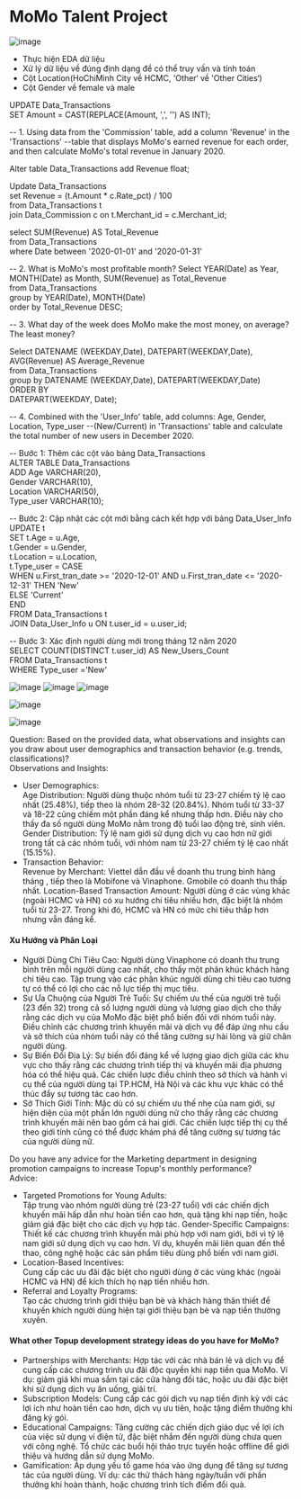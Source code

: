 # MoMo Talent Project

![image](https://github.com/user-attachments/assets/b4ca25f6-cf1e-40f2-97d6-376c47589e18)
- Thực hiện EDA dữ liệu
- Xử lý dữ liệu về đúng định dạng để có thể truy vấn và tính toán
- Cột Location(HoChiMinh City về HCMC, 'Other‘ về 'Other Cities‘)
- Cột Gender về female và male

UPDATE Data_Transactions  
SET Amount = CAST(REPLACE(Amount, ',', '') AS INT);  

-- 1. Using data from the 'Commission' table, add a column 'Revenue' in the 'Transactions' 
--table that displays MoMo's earned revenue for each order, and then calculate MoMo's total revenue in January 2020.

Alter table Data_Transactions add  Revenue float;  


Update Data_Transactions   
set Revenue = (t.Amount * c.Rate_pct) / 100  
from Data_Transactions t   
join Data_Commission c on t.Merchant_id = c.Merchant_id;  


select   SUM(Revenue)  AS Total_Revenue  
from Data_Transactions  
where Date between '2020-01-01' and '2020-01-31'   

-- 2. What is MoMo's most profitable month?
Select YEAR(Date) as Year, MONTH(Date) as Month, SUM(Revenue) as Total_Revenue  
from Data_Transactions  
group by YEAR(Date), MONTH(Date)  
order by Total_Revenue DESC;  


--  3. What day of the week does MoMo make the most money, on average? The least money?

Select   DATENAME (WEEKDAY,Date), DATEPART(WEEKDAY,Date), AVG(Revenue) AS Average_Revenue  
from Data_Transactions  
group by  DATENAME (WEEKDAY,Date), DATEPART(WEEKDAY,Date)  
ORDER BY   
    DATEPART(WEEKDAY, Date);  

-- 4. Combined with the 'User_Info' table, add columns: Age, Gender, Location, Type_user
--(New/Current) in 'Transactions' table and calculate the total number of new users in December 2020.			


-- Bước 1: Thêm các cột vào bảng Data_Transactions  
ALTER TABLE Data_Transactions  
ADD Age VARCHAR(20),  
    Gender VARCHAR(10),  
    Location VARCHAR(50),  
    Type_user VARCHAR(10);  

-- Bước 2: Cập nhật các cột mới bằng cách kết hợp với bảng Data_User_Info  
UPDATE t  
SET t.Age = u.Age,  
    t.Gender = u.Gender,  
    t.Location = u.Location,  
    t.Type_user = CASE   
                    WHEN u.First_tran_date >= '2020-12-01' AND u.First_tran_date <= '2020-12-31' THEN 'New'  
                    ELSE 'Current'  
                  END  
FROM Data_Transactions t  
JOIN Data_User_Info u ON t.user_id = u.user_id;  

-- Bước 3: Xác định người dùng mới trong tháng 12 năm 2020  
SELECT COUNT(DISTINCT t.user_id) AS New_Users_Count  
FROM Data_Transactions t  
WHERE Type_user ='New'  

![image](https://github.com/user-attachments/assets/42443248-9e3c-41a8-bf03-ac6fad18a48d)
![image](https://github.com/user-attachments/assets/f97f75b0-7ec6-4320-bc23-4448cfba9664)
![image](https://github.com/user-attachments/assets/bcbbb4f4-facf-4bfc-b411-7983df25feb6)

![image](https://github.com/user-attachments/assets/dbfb126a-367a-4845-afe5-4cf934b1263d)

![image](https://github.com/user-attachments/assets/dc8b4979-cd0e-4419-b3c9-b49b8dc95f4a)

Question: Based on the provided data, what observations and insights can you draw about user demographics and transaction behavior (e.g. trends, classifications)?  
Observations and Insights:  
- User Demographics:  
Age Distribution: Người dùng thuộc nhóm tuổi từ 23-27 chiếm tỷ lệ cao nhất (25.48%), tiếp theo là nhóm 28-32 (20.84%). Nhóm tuổi từ 33-37 và 18-22 cũng chiếm một phần đáng kể nhưng thấp hơn. Điều này cho thấy đa số người dùng MoMo nằm trong độ tuổi lao động trẻ, sinh viên.  
Gender Distribution: Tỷ lệ nam giới sử dụng dịch vụ cao hơn nữ giới trong tất cả các nhóm tuổi, với nhóm nam từ 23-27 chiếm tỷ lệ cao nhất (15.15%).  
- Transaction Behavior:  
Revenue by Merchant: Viettel dẫn đầu về doanh thu trung bình hàng tháng , tiếp theo là Mobifone và Vinaphone. Gmobile có doanh thu thấp nhất.
Location-Based Transaction Amount: Người dùng ở các vùng khác (ngoài HCMC và HN) có xu hướng chi tiêu nhiều hơn, đặc biệt là nhóm tuổi từ 23-27. Trong khi đó, HCMC và HN có mức chi tiêu thấp hơn nhưng vẫn đáng kể.    
#### Xu Hướng và Phân Loại
- Người Dùng Chi Tiêu Cao:
Người dùng Vinaphone có doanh thu trung bình trên mỗi người dùng cao nhất, cho thấy một phân khúc khách hàng chi tiêu cao.
Tập trung vào các phân khúc người dùng chi tiêu cao tương tự có thể có lợi cho các nỗ lực tiếp thị mục tiêu.
- Sự Ưa Chuộng của Người Trẻ Tuổi:
Sự chiếm ưu thế của người trẻ tuổi (23 đến 32) trong cả số lượng người dùng và lượng giao dịch cho thấy rằng các dịch vụ của MoMo đặc biệt phổ biến đối với nhóm tuổi này.
Điều chỉnh các chương trình khuyến mãi và dịch vụ để đáp ứng nhu cầu và sở thích của nhóm tuổi này có thể tăng cường sự hài lòng và giữ chân người dùng.
- Sự Biến Đổi Địa Lý:
Sự biến đổi đáng kể về lượng giao dịch giữa các khu vực cho thấy rằng các chương trình tiếp thị và khuyến mãi địa phương hóa có thể hiệu quả.
Các chiến lược điều chỉnh theo sở thích và hành vi cụ thể của người dùng tại TP.HCM, Hà Nội và các khu vực khác có thể thúc đẩy sự tương tác cao hơn.
- Sở Thích Giới Tính:
Mặc dù có sự chiếm ưu thế nhẹ của nam giới, sự hiện diện của một phần lớn người dùng nữ cho thấy rằng các chương trình khuyến mãi nên bao gồm cả hai giới.
Các chiến lược tiếp thị cụ thể theo giới tính cũng có thể được khám phá để tăng cường sự tương tác của người dùng nữ.

Do you have any advice for the Marketing department in designing promotion campaigns to increase Topup's monthly performance?  
Advice:  
- Targeted Promotions for Young Adults:  
Tập trung vào nhóm người dùng trẻ (23-27 tuổi) với các chiến dịch khuyến mãi hấp dẫn như hoàn tiền cao hơn, quà tặng khi nạp tiền, hoặc giảm giá đặc biệt cho các dịch vụ hợp tác.
Gender-Specific Campaigns:  
Thiết kế các chương trình khuyến mãi phù hợp với nam giới, bởi vì tỷ lệ nam giới sử dụng dịch vụ cao hơn. Ví dụ, khuyến mãi liên quan đến thể thao, công nghệ hoặc các sản phẩm tiêu dùng phổ biến với nam giới.
- Location-Based Incentives:  
Cung cấp các ưu đãi đặc biệt cho người dùng ở các vùng khác (ngoài HCMC và HN) để kích thích họ nạp tiền nhiều hơn.
- Referral and Loyalty Programs:  
Tạo các chương trình giới thiệu bạn bè và khách hàng thân thiết để khuyến khích người dùng hiện tại giới thiệu bạn bè và nạp tiền thường xuyên.  

#### What other Topup development strategy ideas do you have for MoMo?
- Partnerships with Merchants:
Hợp tác với các nhà bán lẻ và dịch vụ để cung cấp các chương trình ưu đãi độc quyền khi nạp tiền qua MoMo. Ví dụ: giảm giá khi mua sắm tại các cửa hàng đối tác, hoặc ưu đãi đặc biệt khi sử dụng dịch vụ ăn uống, giải trí.  
- Subscription Models:
Cung cấp các gói dịch vụ nạp tiền định kỳ với các lợi ích như hoàn tiền cao hơn, dịch vụ ưu tiên, hoặc tặng điểm thưởng khi đăng ký gói.  
- Educational Campaigns:
Tăng cường các chiến dịch giáo dục về lợi ích của việc sử dụng ví điện tử, đặc biệt nhắm đến người dùng chưa quen với công nghệ. Tổ chức các buổi hội thảo trực tuyến hoặc offline để giới thiệu và hướng dẫn sử dụng MoMo.  
- Gamification:
Áp dụng yếu tố game hóa vào ứng dụng để tăng sự tương tác của người dùng. Ví dụ: các thử thách hàng ngày/tuần với phần thưởng khi hoàn thành, hoặc chương trình tích điểm đổi quà.





